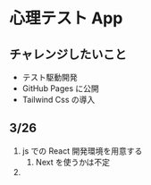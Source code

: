 # 心理テスト App

## チャレンジしたいこと

- テスト駆動開発
- GitHub Pages に公開
- Tailwind Css の導入

## 3/26

1. js での React 開発環境を用意する
   1. Next を使うかは不定
2.
